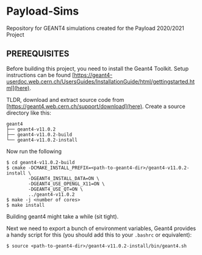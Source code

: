 # Payload-Sims

Repository for GEANT4 simulations created for the Payload 2020/2021 Project

## PREREQUISITES

Before building this project, you need to install the Geant4 Toolkit. Setup instructions can be found [https://geant4-userdoc.web.cern.ch/UsersGuides/InstallationGuide/html/gettingstarted.html](here).

TLDR, download and extract source code from
[https://geant4.web.cern.ch/support/download](here). Create a source directory
like this:
```
geant4
├── geant4-v11.0.2
├── geant4-v11.0.2-build
└── geant4-v11.0.2-install
```

Now run the following
```
$ cd geant4-v11.0.2-build
$ cmake -DCMAKE_INSTALL_PREFIX=<path-to-geant4-dir>/geant4-v11.0.2-install \
        -DGEANT4_INSTALL_DATA=ON \
        -DGEANT4_USE_OPENGL_X11=ON \
        -DGEANT4_USE_QT=ON \
        ../geant4-v11.0.2
$ make -j <number of cores>
$ make install
```
Building geant4 might take a while (sit tight).

Next we need to export a bunch of environment variables, Geant4 provides a
handy script for this (you should add this to your `.bashrc` or equivalent):
```
$ source <path-to-geant4-dir>/geant4-v11.0.2-install/bin/geant4.sh
```

